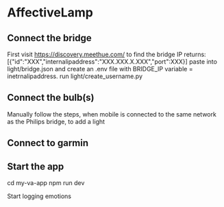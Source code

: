 # AffectiveLamp

## Connect the bridge

First visit https://discovery.meethue.com/ to find the bridge IP
returns:
[{"id":"XXX","internalipaddress":"XXX.XXX.X.XXX","port":XXX}]
paste into light/bridge.json and create an .env file with BRIDGE_IP variable = inetrnalipaddress.
run light/create_username.py

## Connect the bulb(s)
Manually follow the steps, when mobile is connected to the same network as the Philips bridge, to add a light

## Connect to garmin

## Start the app
cd my-va-app
npm run dev

Start logging emotions
